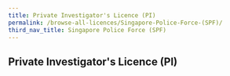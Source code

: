 ```yaml
---
title: Private Investigator's Licence (PI)
permalink: /browse-all-licences/Singapore-Police-Force-(SPF)/
third_nav_title: Singapore Police Force (SPF)
---
```

## Private Investigator's Licence (PI)
